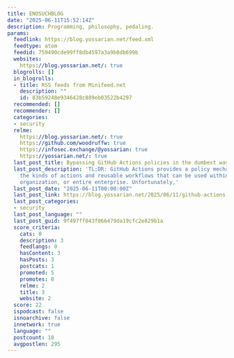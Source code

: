 ```yaml
---
title: ENOSUCHBLOG
date: "2025-06-11T15:52:14Z"
description: Programming, philosophy, pedaling.
params:
  feedlink: https://blog.yossarian.net/feed.xml
  feedtype: atom
  feedid: 759490cde99ff8db4597a3a9b0db699b
  websites:
    https://blog.yossarian.net/: true
  blogrolls: []
  in_blogrolls:
  - title: RSS feeds from Minifeed.net
    description: ""
    id: 83b59248e9346428c889eb03522b4297
  recommended: []
  recommender: []
  categories:
  - security
  relme:
    https://blog.yossarian.net/: true
    https://github.com/woodruffw: true
    https://infosec.exchange/@yossarian: true
    https://yossarian.net/: true
  last_post_title: Bypassing GitHub Actions policies in the dumbest way possible
  last_post_description: 'TL;DR: GitHub Actions provides a policy mechanism for limiting
    the kinds of actions and reusable workflows that can be used within a repository,
    organization, or entire enterprise. Unfortunately,'
  last_post_date: "2025-06-11T00:00:00Z"
  last_post_link: https://blog.yossarian.net/2025/06/11/github-actions-policies-dumb-bypass
  last_post_categories:
  - security
  last_post_language: ""
  last_post_guid: 9f497ff043f066479da19cfc2e829b1a
  score_criteria:
    cats: 0
    description: 3
    feedlangs: 0
    hasContent: 3
    hasPosts: 3
    postcats: 1
    promoted: 5
    promotes: 0
    relme: 2
    title: 3
    website: 2
  score: 22
  ispodcast: false
  isnoarchive: false
  innetwork: true
  language: ""
  postcount: 10
  avgpostlen: 295
---
```

